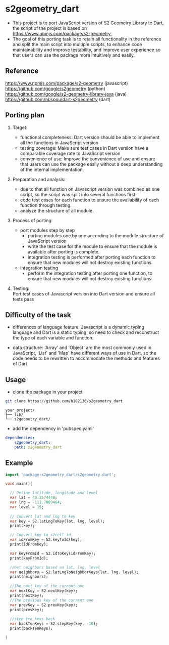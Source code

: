 # s2geometry_dart

- This project is to port JavaScript version of S2 Geometry Library to Dart, the script of the project is based on https://www.npmjs.com/package/s2-geometry, 
- The goal of this porting task is to retain all functionality in the reference and split the main script into multiple scripts, to enhance code maintainability and improve testability, and improve user experience so that users can use the package more intuitively and easily.

## Reference

https://www.npmjs.com/package/s2-geometry (javascript)  
https://github.com/google/s2geometry (python)   
https://github.com/google/s2-geometry-library-java (java)  
https://github.com/nbspou/dart-s2geometry (dart)

## Porting plan

1. Target: 
    - functional completeness: Dart version should be able to implement all the functions in JavaScript version
    - testing coverage: Make sure test cases in Dart version have a comparable coverage rate to JavaScript version
    - convenience of use: Improve the convenience of use and ensure that users can use the package easily without a deep understanding of the internal implementation.

2. Preparation and analysis: 
    - due to that all function on Javascript version was combined as one script, so the script was split into several functions first.
    - code test cases for each function to ensure the availability of each function through testing.
    - analyze the structure of all module.

3. Process of porting:
    - port modules step by step
        - porting modules one by one according to the module structure of JavaScript version
        - write the test case for the module to ensure that the module is available after porting is complete.
        - integration testing is performed after porting each function to ensure that new modules will not destroy existing functions.
    - integration testing
        - perform the integration testing after porting one function, to ensure that new modules will not destroy existing functions.
4. Testing:  
Port test cases of Javascript version into Dart version and ensure all tests pass



## Difficulty of the task

- differences of language feature: Javascript is a dynamic typing language and Dart is a static typing, so need to check and reconstruct the type of each variable and function.

- data structure: 'Array' and 'Object' are the most commonly used in JavaScript, 'List' and 'Map' have different ways of use in Dart, so the code needs to be rewritten to accommodate the methods and features of Dart

## Usage

- clone the package in your project

```sh
git clone https://github.com/h102136/s2geometry_dart
```
```
your_project/
├── lib/
└── s2geometry_dart/
```
- add the dependency in 'pubspec.yaml'

```yaml
dependencies:
    s2geometry_dart:
    path: s2geometry_dart
```
## Example
```dart
import 'package:s2geometry_dart/s2geometry.dart';

void main(){

  // Define latitude, longitude and level
  var lat = 40.2574448;
  var lng = -111.7089464;
  var level = 15;
  
  // Convert lat and lng to key 
  var key = S2.latLngToKey(lat, lng, level);
  print(key);

  // Convert key to s2cell id 
  var idFromKey = S2.keyToId(key);
  print(idFromKey);

  var keyFromId = S2.idToKey(idFromKey);
  print(keyFromId);

  //Get neighbors based on lat, lng, level
  var neighbors = S2.latLngToNeighborKeys(lat, lng, level);
  print(neighbors);
  
  //The next key of the current one
  var nextKey = S2.nextKey(key);
  print(nextKey);
  //The previous key of the current one
  var prevKey = S2.prevKey(key);
  print(prevKey); 
  
  //step ten keys back 
  var backTenKeys = S2.stepKey(key, -10);
  print(backTenKeys); 

}
```

    

